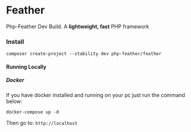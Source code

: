 # Feather
Php-Feather Dev Build. A **lightweight, fast** PHP framework
### Install
`composer create-project --stability dev php-feather/feather` *<projectname>*

#### Running Locally
##### Docker
If you have docker installed and running on your pc just run the command below:

`docker-compose up -d`

Then go to: `http://localhost`
